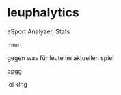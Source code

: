 # leuphalytics
eSport Analyzer, Stats


mmr

gegen was für leute im aktuellen spiel

opgg

lol king

